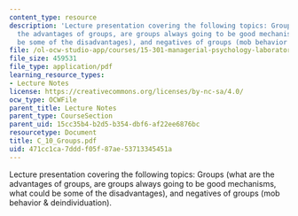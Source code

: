 ```yaml
---
content_type: resource
description: 'Lecture presentation covering the following topics: Groups (what are
  the advantages of groups, are groups always going to be good mechanisms, what could
  be some of the disadvantages), and negatives of groups (mob behavior & deindividuation).'
file: /ol-ocw-studio-app/courses/15-301-managerial-psychology-laboratory-fall-2004/471cc1ca7dddf05f87ae53713345451a_C_10_Groups.pdf
file_size: 459531
file_type: application/pdf
learning_resource_types:
- Lecture Notes
license: https://creativecommons.org/licenses/by-nc-sa/4.0/
ocw_type: OCWFile
parent_title: Lecture Notes
parent_type: CourseSection
parent_uid: 15cc35b4-b2d5-b354-dbf6-af22ee6876bc
resourcetype: Document
title: C_10_Groups.pdf
uid: 471cc1ca-7ddd-f05f-87ae-53713345451a
---
```

Lecture presentation covering the following topics: Groups (what are the advantages of groups, are groups always going to be good mechanisms, what could be some of the disadvantages), and negatives of groups (mob behavior & deindividuation).